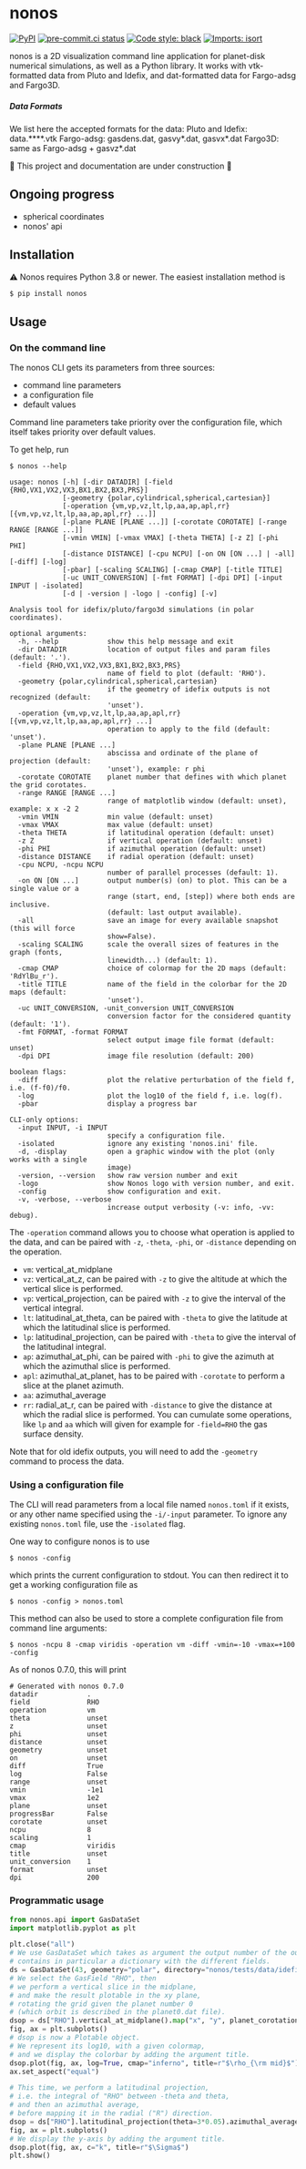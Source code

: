 # nonos
[![PyPI](https://img.shields.io/pypi/v/nonos)](https://pypi.org/project/nonos/)
[![pre-commit.ci status](https://results.pre-commit.ci/badge/github/volodia99/nonos/main.svg)](https://results.pre-commit.ci/badge/github/volodia99/nonos/main.svg)
[![Code style: black](https://img.shields.io/badge/code%20style-black-000000.svg)](https://github.com/psf/black)
[![Imports: isort](https://img.shields.io/badge/%20imports-isort-%231674b1?style=flat&labelColor=ef8336)](https://pycqa.github.io/isort/)

nonos is a 2D visualization command line application for planet-disk numerical simulations, as well as a Python library. It works with vtk-formatted data from Pluto and Idefix, and dat-formatted data for Fargo-adsg and Fargo3D.

##### Data Formats
We list here the accepted formats for the data:
Pluto and Idefix: data.\*\*\*\*.vtk
Fargo-adsg: gasdens.dat, gasvy\*.dat, gasvx\*.dat
Fargo3D: same as Fargo-adsg + gasvz\*.dat

:construction: This project and documentation are under construction :construction:
## Ongoing progress

* spherical coordinates
* nonos' api

## Installation

:warning: Nonos requires Python 3.8 or newer. The easiest installation method is

```bash
$ pip install nonos
```

## Usage

### On the command line

The nonos CLI gets its parameters from three sources:
- command line parameters
- a configuration file
- default values

Command line parameters take priority over the configuration file, which itself takes priority over default values.

To get help, run
```shell
$ nonos --help
```

<!-- [[[cog
from io import StringIO
import os
import cog
from nonos.main import get_parser

columns = os.environ.get("COLUMNS")
os.environ["COLUMNS"] = "90"
help = StringIO()
get_parser().print_help(file=help)
os.environ["COLUMNS"] = columns or ""

cog.out(f"```\n{help.getvalue()}\n```")
]]] -->
```
usage: nonos [-h] [-dir DATADIR] [-field {RHO,VX1,VX2,VX3,BX1,BX2,BX3,PRS}]
             [-geometry {polar,cylindrical,spherical,cartesian}]
             [-operation {vm,vp,vz,lt,lp,aa,ap,apl,rr} [{vm,vp,vz,lt,lp,aa,ap,apl,rr} ...]]
             [-plane PLANE [PLANE ...]] [-corotate COROTATE] [-range RANGE [RANGE ...]]
             [-vmin VMIN] [-vmax VMAX] [-theta THETA] [-z Z] [-phi PHI]
             [-distance DISTANCE] [-cpu NCPU] [-on ON [ON ...] | -all] [-diff] [-log]
             [-pbar] [-scaling SCALING] [-cmap CMAP] [-title TITLE]
             [-uc UNIT_CONVERSION] [-fmt FORMAT] [-dpi DPI] [-input INPUT | -isolated]
             [-d | -version | -logo | -config] [-v]

Analysis tool for idefix/pluto/fargo3d simulations (in polar coordinates).

optional arguments:
  -h, --help            show this help message and exit
  -dir DATADIR          location of output files and param files (default: '.').
  -field {RHO,VX1,VX2,VX3,BX1,BX2,BX3,PRS}
                        name of field to plot (default: 'RHO').
  -geometry {polar,cylindrical,spherical,cartesian}
                        if the geometry of idefix outputs is not recognized (default:
                        'unset').
  -operation {vm,vp,vz,lt,lp,aa,ap,apl,rr} [{vm,vp,vz,lt,lp,aa,ap,apl,rr} ...]
                        operation to apply to the fild (default: 'unset').
  -plane PLANE [PLANE ...]
                        abscissa and ordinate of the plane of projection (default:
                        'unset'), example: r phi
  -corotate COROTATE    planet number that defines with which planet the grid corotates.
  -range RANGE [RANGE ...]
                        range of matplotlib window (default: unset), example: x x -2 2
  -vmin VMIN            min value (default: unset)
  -vmax VMAX            max value (default: unset)
  -theta THETA          if latitudinal operation (default: unset)
  -z Z                  if vertical operation (default: unset)
  -phi PHI              if azimuthal operation (default: unset)
  -distance DISTANCE    if radial operation (default: unset)
  -cpu NCPU, -ncpu NCPU
                        number of parallel processes (default: 1).
  -on ON [ON ...]       output number(s) (on) to plot. This can be a single value or a
                        range (start, end, [step]) where both ends are inclusive.
                        (default: last output available).
  -all                  save an image for every available snapshot (this will force
                        show=False).
  -scaling SCALING      scale the overall sizes of features in the graph (fonts,
                        linewidth...) (default: 1).
  -cmap CMAP            choice of colormap for the 2D maps (default: 'RdYlBu_r').
  -title TITLE          name of the field in the colorbar for the 2D maps (default:
                        'unset').
  -uc UNIT_CONVERSION, -unit_conversion UNIT_CONVERSION
                        conversion factor for the considered quantity (default: '1').
  -fmt FORMAT, -format FORMAT
                        select output image file format (default: unset)
  -dpi DPI              image file resolution (default: 200)

boolean flags:
  -diff                 plot the relative perturbation of the field f, i.e. (f-f0)/f0.
  -log                  plot the log10 of the field f, i.e. log(f).
  -pbar                 display a progress bar

CLI-only options:
  -input INPUT, -i INPUT
                        specify a configuration file.
  -isolated             ignore any existing 'nonos.ini' file.
  -d, -display          open a graphic window with the plot (only works with a single
                        image)
  -version, --version   show raw version number and exit
  -logo                 show Nonos logo with version number, and exit.
  -config               show configuration and exit.
  -v, -verbose, --verbose
                        increase output verbosity (-v: info, -vv: debug).

```
<!-- [[[end]]] -->

The `-operation` command allows you to choose what operation is applied to the data, and can be paired with `-z`, `-theta`, `-phi`, or `-distance` depending on the operation.
- `vm`: vertical_at_midplane
- `vz`: vertical_at_z, can be paired with `-z` to give the altitude at which the vertical slice is performed.
- `vp`: vertical_projection, can be paired with `-z` to give the interval of the vertical integral.
- `lt`: latitudinal_at_theta, can be paired with `-theta` to give the latitude at which the latitudinal slice is performed.
- `lp`: latitudinal_projection, can be paired with `-theta` to give the interval of the latitudinal integral.
- `ap`: azimuthal_at_phi, can be paired with `-phi` to give the azimuth at which the azimuthal slice is performed.
- `apl`: azimuthal_at_planet, has to be paired with `-corotate` to perform a slice at the planet azimuth.
- `aa`: azimuthal_average
- `rr`: radial_at_r, can be paired with `-distance` to give the distance at which the radial slice is performed.
You can cumulate some operations, like `lp` and `aa` which will given for example for `-field=RHO` the gas surface density.

Note that for old idefix outputs, you will need to add the `-geometry` command to process the data.

### Using a configuration file

The CLI will read parameters from a local file named `nonos.toml` if it exists,
or any other name specified using the `-i/-input` parameter.
To ignore any existing `nonos.toml` file, use the `-isolated` flag.

One way to configure nonos is to use
```shell
$ nonos -config
```

which prints the current configuration to stdout.
You can then redirect it to get a working configuration file as
```shell
$ nonos -config > nonos.toml
```
This method can also be used to store a complete configuration file from command line arguments:
```shell
$ nonos -ncpu 8 -cmap viridis -operation vm -diff -vmin=-10 -vmax=+100 -config
```
As of nonos 0.7.0, this will print
```
# Generated with nonos 0.7.0
datadir            .
field              RHO
operation          vm
theta              unset
z                  unset
phi                unset
distance           unset
geometry           unset
on                 unset
diff               True
log                False
range              unset
vmin               -1e1
vmax               1e2
plane              unset
progressBar        False
corotate           unset
ncpu               8
scaling            1
cmap               viridis
title              unset
unit_conversion    1
format             unset
dpi                200
````

### Programmatic usage

```python
from nonos.api import GasDataSet
import matplotlib.pyplot as plt

plt.close("all")
# We use GasDataSet which takes as argument the output number of the output file given by idefix/pluto/fargo
# contains in particular a dictionary with the different fields.
ds = GasDataSet(43, geometry="polar", directory="nonos/tests/data/idefix_planet3d")
# We select the GasField "RHO", then
# we perform a vertical slice in the midplane,
# and make the result plotable in the xy plane,
# rotating the grid given the planet number 0
# (which orbit is described in the planet0.dat file).
dsop = ds["RHO"].vertical_at_midplane().map("x", "y", planet_corotation=0)
fig, ax = plt.subplots()
# dsop is now a Plotable object.
# We represent its log10, with a given colormap,
# and we display the colorbar by adding the argument title.
dsop.plot(fig, ax, log=True, cmap="inferno", title=r"$\rho_{\rm mid}$")
ax.set_aspect("equal")

# This time, we perform a latitudinal projection,
# i.e. the integral of "RHO" between -theta and theta,
# and then an azimuthal average,
# before mapping it in the radial ("R") direction.
dsop = ds["RHO"].latitudinal_projection(theta=3*0.05).azimuthal_average().map("R")
fig, ax = plt.subplots()
# We display the y-axis by adding the argument title.
dsop.plot(fig, ax, c="k", title=r"$\Sigma$")
plt.show()
```
